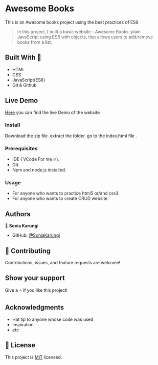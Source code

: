 

# Awesome Books

This is an Awesome books project using the best practices of ES6 

> In this project, I built a basic website - Awesome Books: plain JavaScript using ES6 with objects, that allows users to add/remove books from a list.

 

## Built With 🔨

- HTML
- CSS
- JavaScript(ES6)
- Git & Github

## Live Demo
[Here](https://SoniaKarungi.github.io/Awesome-Books-ES6/) you can find the live Demo of the website

### Install
Download the zip file.
extract the folder.
go to the index.html file .


### Prerequisites

- IDE (  VCode For me 🔥).
- Git.
- Npm and node.js installed.


### Usage

- For anyone who wants to practice html5 or/and css3
- For anyone who wants to create CRUD website.

## Authors

👤 **Sonia Karungi**



- GitHub: [@SoniaKarungi](https://github.com/SoniaKarungi)


## 🤝 Contributing

Contributions, issues, and feature requests are welcome!

## Show your support

Give a ⭐️ if you like this project!


## Acknowledgments

- Hat tip to anyone whose code was used
- Inspiration
- etc

## 📝 License

This project is [MIT](./MIT.md) licensed.


 
